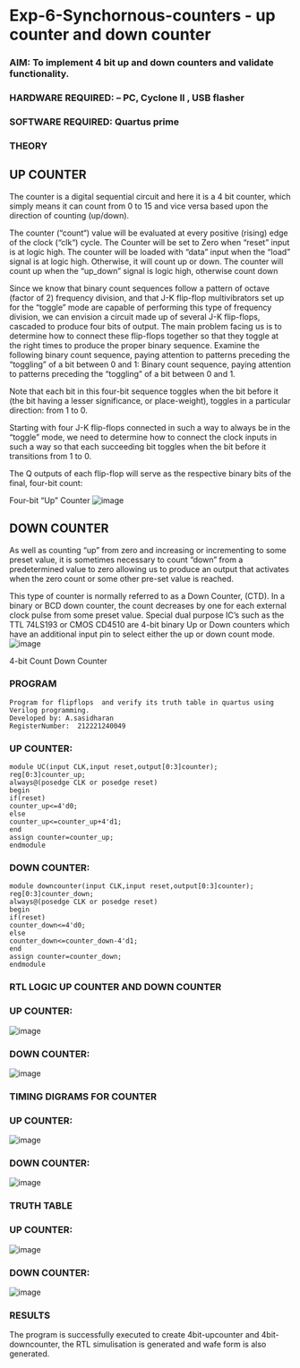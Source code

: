 # Exp-6-Synchornous-counters - up counter and down counter 
### AIM: To implement 4 bit up and down counters and validate  functionality.
### HARDWARE REQUIRED:  – PC, Cyclone II , USB flasher
### SOFTWARE REQUIRED:   Quartus prime
### THEORY 

## UP COUNTER 
The counter is a digital sequential circuit and here it is a 4 bit counter, which simply means it can count from 0 to 15 and vice versa based upon the direction of counting (up/down). 

The counter (“count“) value will be evaluated at every positive (rising) edge of the clock (“clk“) cycle.
The Counter will be set to Zero when “reset” input is at logic high.
The counter will be loaded with “data” input when the “load” signal is at logic high. Otherwise, it will count up or down.
The counter will count up when the “up_down” signal is logic high, otherwise count down

Since we know that binary count sequences follow a pattern of octave (factor of 2) frequency division, and that J-K flip-flop multivibrators set up for the “toggle” mode are capable of performing this type of frequency division, we can envision a circuit made up of several J-K flip-flops, cascaded to produce four bits of output.
The main problem facing us is to determine how to connect these flip-flops together so that they toggle at the right times to produce the proper binary sequence.
Examine the following binary count sequence, paying attention to patterns preceding the “toggling” of a bit between 0 and 1:
Binary count sequence, paying attention to patterns preceding the “toggling” of a bit between 0 and 1.

Note that each bit in this four-bit sequence toggles when the bit before it (the bit having a lesser significance, or place-weight), toggles in a particular direction: from 1 to 0.



 
 

Starting with four J-K flip-flops connected in such a way to always be in the “toggle” mode, we need to determine how to connect the clock inputs in such a way so that each succeeding bit toggles when the bit before it transitions from 1 to 0.

The Q outputs of each flip-flop will serve as the respective binary bits of the final, four-bit count:

 
 

Four-bit “Up” Counter
![image](https://user-images.githubusercontent.com/36288975/169644758-b2f4339d-9532-40c5-af40-8f4f8c942e2c.png)



## DOWN COUNTER 

As well as counting “up” from zero and increasing or incrementing to some preset value, it is sometimes necessary to count “down” from a predetermined value to zero allowing us to produce an output that activates when the zero count or some other pre-set value is reached.

This type of counter is normally referred to as a Down Counter, (CTD). In a binary or BCD down counter, the count decreases by one for each external clock pulse from some preset value. Special dual purpose IC’s such as the TTL 74LS193 or CMOS CD4510 are 4-bit binary Up or Down counters which have an additional input pin to select either the up or down count mode.
![image](https://user-images.githubusercontent.com/36288975/169644844-1a14e123-7228-4ed8-81a9-eb937dff4ac8.png)


4-bit Count Down Counter



### PROGRAM 
~~~
Program for flipflops  and verify its truth table in quartus using Verilog programming.
Developed by: A.sasidharan
RegisterNumber:  212221240049
~~~

### UP COUNTER:
~~~
module UC(input CLK,input reset,output[0:3]counter);
reg[0:3]counter_up;
always@(posedge CLK or posedge reset)
begin 
if(reset)
counter_up<=4'd0;
else
counter_up<=counter_up+4'd1;
end
assign counter=counter_up;
endmodule
~~~
### DOWN COUNTER:
~~~
module downcounter(input CLK,input reset,output[0:3]counter);
reg[0:3]counter_down;
always@(posedge CLK or posedge reset)
begin 
if(reset)
counter_down<=4'd0;
else
counter_down<=counter_down-4'd1;
end
assign counter=counter_down;
endmodule

~~~




### RTL LOGIC UP COUNTER AND DOWN COUNTER  

### UP COUNTER:

 ![image](https://user-images.githubusercontent.com/94154712/198282738-d9b3f8d7-9ab1-4980-9320-0e3c51328b3c.png)
### DOWN COUNTER:
![image](https://user-images.githubusercontent.com/94154712/198282865-08631cc5-1ecd-415c-9e73-4d3c35940caf.png)






### TIMING DIGRAMS FOR COUNTER  
### UP COUNTER:
![image](https://user-images.githubusercontent.com/94154712/198282986-9eb8520a-eded-470a-9423-a1813710c977.png)


### DOWN COUNTER:
![image](https://user-images.githubusercontent.com/94154712/198283028-5e220b1d-39ac-4c3a-bd3a-aa8b15548284.png)

### TRUTH TABLE 
### UP COUNTER:
![image](https://user-images.githubusercontent.com/94154712/198283083-c16f3b4d-5891-474c-83de-6e8809645166.png)

### DOWN COUNTER:

![image](https://user-images.githubusercontent.com/94154712/198283319-ad0b5a05-e33a-4183-9e39-c6e5d606eefe.png)


### RESULTS 
The program is successfully executed to create 4bit-upcounter and 4bit-downcounter, the RTL simulisation is generated and wafe form is also generated.
